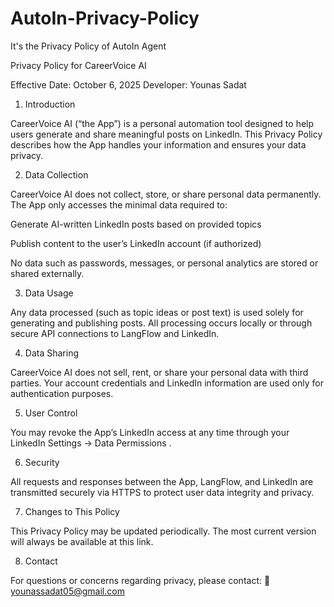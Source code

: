 # AutoIn-Privacy-Policy
It's the Privacy Policy of AutoIn Agent

Privacy Policy for CareerVoice AI

Effective Date: October 6, 2025
Developer: Younas Sadat

1. Introduction

CareerVoice AI (“the App”) is a personal automation tool designed to help users generate and share meaningful posts on LinkedIn. This Privacy Policy describes how the App handles your information and ensures your data privacy.

2. Data Collection

CareerVoice AI does not collect, store, or share personal data permanently.
The App only accesses the minimal data required to:

Generate AI-written LinkedIn posts based on provided topics

Publish content to the user’s LinkedIn account (if authorized)

No data such as passwords, messages, or personal analytics are stored or shared externally.

3. Data Usage

Any data processed (such as topic ideas or post text) is used solely for generating and publishing posts.
All processing occurs locally or through secure API connections to LangFlow and LinkedIn.

4. Data Sharing

CareerVoice AI does not sell, rent, or share your personal data with third parties.
Your account credentials and LinkedIn information are used only for authentication purposes.

5. User Control

You may revoke the App’s LinkedIn access at any time through your LinkedIn Settings → Data Permissions
.

6. Security

All requests and responses between the App, LangFlow, and LinkedIn are transmitted securely via HTTPS to protect user data integrity and privacy.

7. Changes to This Policy

This Privacy Policy may be updated periodically. The most current version will always be available at this link.

8. Contact

For questions or concerns regarding privacy, please contact:
📧 younassadat05@gmail.com
